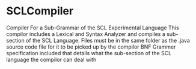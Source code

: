 # SCLCompiler
Compiler For a Sub-Grammar of the SCL Experimental Language
This compilor includes a Lexical and Syntax Analyzer and compiles a sub-section of the SCL Language. 
Files must be in the same folder as the .java source code file for it to be picked up by the compilor
BNF Grammer specification included that details what the sub-section of the SCL language the compilor can deal with
